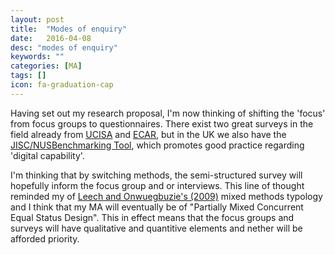 ```yaml
---
layout: post
title:  "Modes of enquiry"
date:   2016-04-08
desc: "modes of enquiry"
keywords: ""
categories: [MA]
tags: []
icon: fa-graduation-cap
---
```

Having set out my research proposal, I'm now thinking of shifting the 'focus' from focus groups to questionnaires. There exist two great surveys in the field already from [UCISA](http://www.ucisa.ac.uk/tel) and [ECAR](http://www.educause.edu/library/resources/2014-student-and-faculty-technology-research-studies), but in the UK we also have the [JISC/NUSBenchmarking Tool](http://repository.jisc.ac.uk/6140/1/Jisc_NUS_student_experience_benchmarking_tool.pdf), which promotes good practice regarding 'digital capability'.

I'm thinking that by switching methods, the semi-structured survey will hopefully inform the focus group and or interviews. This line of thought reminded my of [Leech and Onwuegbuzie's (2009)](http://download.springer.com/static/pdf/567/art%253A10.1007%252Fs11135-007-9105-3.pdf?originUrl=http%3A%2F%2Flink.springer.com%2Farticle%2F10.1007%2Fs11135-007-9105-3&token2=exp=1452023821~acl=%2Fstatic%2Fpdf%2F567%2Fart%25253A10.1007%25252Fs11135-007-9105-3.pdf%3ForiginUrl%3Dhttp%253A%252F%252Flink.springer.com%252Farticle%252F10.1007%252Fs11135-007-9105-3*~hmac=386a256c1db8d10626b58adccc23b976449131f0977d1a3d241cea23a3d5daed) mixed methods typology and I think that my MA will eventually be of "Partially Mixed Concurrent Equal Status Design". This in effect means that the focus groups and surveys will have qualitative and quantitive elements and nether will be afforded priority.
